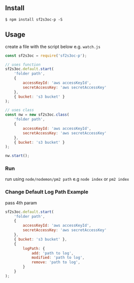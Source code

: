 ## Install

```
$ npm install sf2s3oc-p -S
```

## Usage
create a file with the script below e.g. `watch.js`
```js
const sf2s3oc = require('sf2s3oc-p');

// uses function
sf2s3oc.default.start(
    'folder path',
    {
        accessKeyId: 'aws accessKeyId',
        secretAccessKey: 'aws secretAccessKey'
    },
    { bucket: 's3 bucket' }
);

// uses class
const nw = new sf2s3oc.class(
    'folder path',
    {
        accessKeyId: 'aws accessKeyId',
        secretAccessKey: 'aws secretAccessKey'
    },
    { bucket: 's3 bucket' }
);

nw.start();
```
### Run
run using `node/nodemon/pm2 path` e.g `node index` or `pm2 index`

### Change Default Log Path Example
pass 4th param

```javascript
sf2s3oc.default.start(
    'folder path',
    {
        accessKeyId: 'aws accessKeyId',
        secretAccessKey: 'aws secretAccessKey'
    },
    { bucket: 's3 bucket' },
    {
        logPath: {
            add: 'path to log',
            modified: 'path to log',
            remove: 'path to log',
        }
    }
);
```